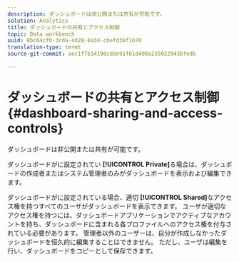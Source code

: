 ```yaml
---
description: ダッシュボードは非公開または共有が可能です。
solution: Analytics
title: ダッシュボードの共有とアクセス制御
topic: Data workbench
uuid: 8bc64cfb-3cda-4d28-8a34-cbefd38f1b70
translation-type: tm+mt
source-git-commit: aec1f7b14198cdde91f61d490a235022943bfedb

---
```



# ダッシュボードの共有とアクセス制御{#dashboard-sharing-and-access-controls}

ダッシュボードは非公開または共有が可能です。

ダッシュボードがに設定されてい **[!UICONTROL Private]**&#x200B;る場合は、ダッシュボードの作成者またはシステム管理者のみがダッシュボードを表示および編集できます。

ダッシュボードがに設定されている場合、適切 **[!UICONTROL Shared]**&#x200B;なアクセス権を持つすべてのユーザがダッシュボードを表示できます。 ユーザが適切なアクセス権を持つには、ダッシュボードアプリケーションでアクティブなアカウントを持ち、ダッシュボードに含まれる各プロファイルへのアクセス権を付与されている必要があります。 管理者以外のユーザーは、自分が作成しなかったダッシュボードを恒久的に編集することはできません。 ただし、ユーザは編集を行い、ダッシュボードをコピーとして保存できます。
